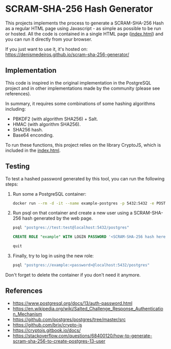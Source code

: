 # SCRAM-SHA-256 Hash Generator

This projects implements the process to generate a SCRAM-SHA-256 Hash as a regular HTML page using Javascript - as simple as possible to be run or hosted. All the code is contained in a single HTML page ([index.html](./html)) and you can run it directly from your browser.

If you just want to use it, it's hosted on: https://denismedeiros.github.io/scram-sha-256-generator/

## Implementation

This code is inspired in the original implementation in the PostgreSQL project and in other implementations made by the community (please see references).

In summary, it requires some combinations of some hashing algorithms including:

- PBKDF2 (with algorithm SHA256) + Salt.
- HMAC (with algorithm SHA256).
- SHA256 hash.
- Base64 enconding.

To run these functions, this project relies on the library CryptoJS, which is included in the [index.html](./html).

## Testing

To test a hashed password generated by this tool, you can run the following steps:

1. Run some a PostgreSQL container:

    ```bash
    docker run --rm -d -it --name example-postgres -p 5432:5432 -e POSTGRES_USER=test -e POSTGRES_PASSWORD=test postgres:14-alpine
    ```

2. Run psql on that container and create a new user using a SCRAM-SHA-256 hash generated by the web page.

    ```bash
    psql "postgres://test:test@localhost:5432/postgres"
    ```
    ```sql
    CREATE ROLE "example" WITH LOGIN PASSWORD '<SCRAM-SHA-256 hash here>';
    ```

    ```sql
    quit
    ```

3. Finally, try to log in using the new role:

    ```bash
    psql "postgres://example:<password>@localhost:5432/postgres"
    ```

Don't forget to delete the container if you don't need it anymore.

## References
- https://www.postgresql.org/docs/13/auth-password.html
- https://en.wikipedia.org/wiki/Salted_Challenge_Response_Authentication_Mechanism
- https://github.com/postgres/postgres/tree/master/src
- https://github.com/brix/crypto-js
- https://cryptojs.gitbook.io/docs/
- https://stackoverflow.com/questions/68400120/how-to-generate-scram-sha-256-to-create-postgres-13-user